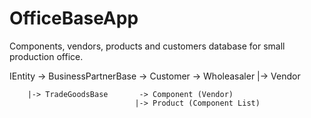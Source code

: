 # OfficeBaseApp
Components, vendors, products and customers database for small production office.


IEntity  ->	BusinessPartnerBase  -> Customer -> Wholeasaler 
								|-> Vendor
								
								
		|-> TradeGoodsBase		 ->	Component (Vendor)
								|-> Product (Component List)